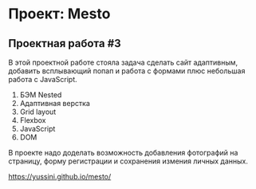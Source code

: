 # Проект: Mesto

## Проектная работа #3

В этой проектной работе стояла задача сделать сайт адаптивным, добавить всплывающий попап и работа с формами плюс небольшая работа с JavaScript.

1. БЭМ Nested
2. Адаптивная верстка
4. Grid layout
5. Flexbox
6. JavaScript
7. DOM

В проекте надо доделать возможность добавления фотографий на страницу, форму регистрации и сохранения измения личных данных.

https://yussini.github.io/mesto/